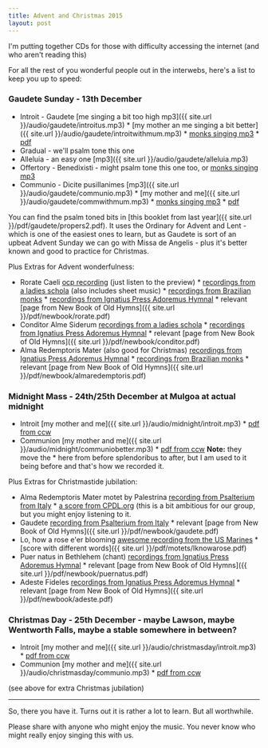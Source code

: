 ```yaml
---
title: Advent and Christmas 2015
layout: post
---
```


I'm putting together CDs for those with difficulty accessing the internet (and who aren't reading this)

For all the rest of you wonderful people out in the interwebs, here's a list to keep you up to speed:

### Gaudete Sunday - 13th December

* Introit - Gaudete [me singing a bit too high mp3]({{ site.url }}/audio/gaudete/introitus.mp3) * [my mother an me singing a bit better]({{ site.url }}/audio/gaudete/introitwithmum.mp3) * [monks singing mp3](http://www.ccwatershed.org/audio/9326-gaudete-free-mp3/download/) * [pdf](http://www.ccwatershed.org/pdfs/dcef_int_3rd_sun_advent/download/)
* Gradual - we'll psalm tone this one
* Alleluia - an easy one [mp3]({{ site.url }}/audio/gaudete/alleluia.mp3)
* Offertory - Benedixisti - might psalm tone this one too, or [monks singing mp3](http://www.ccwatershed.org/audio/9309-benedixisti-domine-terram-tuam-offertory/download/)
* Communio - Dicite pusillanimes [mp3]({{ site.url }}/audio/gaudete/communio.mp3) * [my mother and me]({{ site.url }}/audio/gaudete/commwithmum.mp3) * [monks singing mp3](http://www.ccwatershed.org/audio/9306-dicite-pusillanimes-communion-mp3/download/) * [pdf](http://www.ccwatershed.org/pdfs/dcef_com_3rd_sun_advent/download/)

You can find the psalm toned bits in [this booklet from last year]({{ site.url }}/pdf/gaudete/propers2.pdf).  It uses the Ordinary for Advent and Lent - which is one of the easiest ones to learn, but as Gaudete is sort of an upbeat Advent Sunday we can go with Missa de Angelis - plus it's better known and good to practice for Christmas.

Plus Extras for Advent wonderfulness:

* Rorate Caeli [ocp recording](http://www.ocp.org/products/100263) (just listen to the preview) * [recordings from a ladies schola](http://gregorian-chant-hymns.com/hymns-2/) (also includes sheet music) * [recordings from Brazilian monks](http://www.christusrex.org/www2/cantgreg/cantos_selec_eng.html) *  [recordings from Ignatius Press Adoremus Hymnal](http://www.ignatius.com/promotions/adoremus-hymnal/downloadable-mp3s.htm) * relevant [page from New Book of Old Hymns]({{ site.url }}/pdf/newbook/rorate.pdf)
* Conditor Alme Siderum [recordings from a ladies schola](http://gregorian-chant-hymns.com/hymns-2/) * [recordings from Ignatius Press Adoremus Hymnal](http://www.ignatius.com/promotions/adoremus-hymnal/downloadable-mp3s.htm) * relevant [page from New Book of Old Hymns]({{ site.url }}/pdf/newbook/conditor.pdf)
* Alma Redemptoris Mater (also good for Christmas) [recordings from Ignatius Press Adoremus Hymnal](http://www.ignatius.com/promotions/adoremus-hymnal/downloadable-mp3s.htm) *  [recordings from Brazilian monks](http://www.christusrex.org/www2/cantgreg/cantos_selec_eng.html) * relevant [page from New Book of Old Hymns]({{ site.url }}/pdf/newbook/almaredemptoris.pdf)

### Midnight Mass - 24th/25th December at Mulgoa at actual midnight

* Introit [my mother and me]({{ site.url }}/audio/midnight/introit.mp3) * [pdf from ccw](http://www.ccwatershed.org/pdfs/dcef_int_christmas_midnight/download/)
* Communion [my mother and me]({{ site.url }}/audio/midnight/communiobetter.mp3) * [pdf from ccw](http://www.ccwatershed.org/pdfs/dcef_com_christmas_midnight/download/) **Note:** they move the * here from before splendoribus to after, but I am used to it being before and that's how we recorded it.

Plus Extras for Christmastide jubilation:

* Alma Redemptoris Mater motet by Palestrina [recording from Psalterium from Italy](http://www.psalterium.it/mp3_lista_pubblica.asp) * [a score from CPDL.org](http://www3.cpdl.org/wiki/images/6/6a/Palestrina_alma.pdf) (this is a bit ambitious for our group, but you might enjoy listening to it.
* Gaudete [recording from Psalterium from Italy](http://www.psalterium.it/mp3_lista_pubblica.asp) *  relevant [page from New Book of Old Hymns]({{ site.url }}/pdf/newbook/gaudete.pdf)
* Lo, how a rose e'er blooming [awesome recording from the US Marines](https://en.wikipedia.org/wiki/File:U.S._Army_Band_-_Lo_How_a_Rose.ogg) * [score with different words]({{ site.url }}/pdf/motets/Iknowarose.pdf)
* Puer natus in Bethlehem (chant)  [recordings from Ignatius Press Adoremus Hymnal](http://www.ignatius.com/promotions/adoremus-hymnal/downloadable-mp3s.htm) *  relevant [page from New Book of Old Hymns]({{ site.url }}/pdf/newbook/puernatus.pdf)
* Adeste Fideles  [recordings from Ignatius Press Adoremus Hymnal](http://www.ignatius.com/promotions/adoremus-hymnal/downloadable-mp3s.htm) *  relevant [page from New Book of Old Hymns]({{ site.url }}/pdf/newbook/adeste.pdf)

### Christmas Day - 25th December - maybe Lawson, maybe Wentworth Falls, maybe a stable somewhere in between?

* Introit [my mother and me]({{ site.url }}/audio/christmasday/introit.mp3) * [pdf from ccw](http://www.ccwatershed.org/pdfs/dcef_int_christmas_day/download/)
* Communion [my mother and me]({{ site.url }}/audio/christmasday/communio.mp3) * [pdf from ccw](http://www.ccwatershed.org/pdfs/dcef_com_christmas_day/download/)

(see above for extra Christmas jubilation)

---------------

So, there you have it.  Turns out it is rather a lot to learn.  But all worthwhile.

Please share with anyone who might enjoy the music.  You never know who might really enjoy singing this with us.


